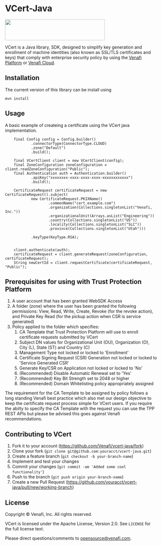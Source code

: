 # VCert-Java

<img src="https://www.venafi.com/sites/default/files/content/body/Light_background_logo.png" width="330px" height="69px"/>  

VCert is a Java library, SDK, designed to simplify key generation and enrollment of machine identities
(also known as SSL/TLS certificates and keys) that comply with enterprise security policy by using the
[Venafi Platform](https://www.venafi.com/platform/trust-protection-platform) or [Venafi Cloud](https://pki.venafi.com/venafi-cloud/).

## Installation

The current version of this library can be install using

```
mvn install
```


## Usage

A basic example of createing a certificate using the VCert java implementation.

```
    final Config config = Config.builder()
            .connectorType(ConnectorType.CLOUD)
            .zone("Default")
            .build();

    final VCertClient client = new VCertClient(config);
    final ZoneConfiguration zoneConfiguration = client.readZoneConfiguration("Public");
    final Authentication auth = Authentication.builder()
            .apiKey("xxxxxxxx-xxxx-xxxx-xxxx-xxxxxxxxxxxx")
            .build();

    CertificateRequest certificateRequest = new CertificateRequest().subject(
            new CertificateRequest.PKIXName()
                    .commonName("cert.example.com")
                    .organization(Collections.singletonList("Venafi, Inc."))
                    .organizationalUnit(Arrays.asList("Engineering"))
                    .country(Collections.singletonList("US"))
                    .locality(Collections.singletonList("SLC"))
                    .province(Collections.singletonList("Utah")))

            .keyType(KeyType.RSA);


    client.authenticate(auth);
    certificateRequest = client.generateRequest(zoneConfiguration, certificateRequest);
    String newCertId = client.requestCertificate(certificateRequest, "Public");
```

## Prerequisites for using with Trust Protection Platform

1. A user account that has been granted WebSDK Access
2. A folder (zone) where the user has been granted the following permissions: View, Read, Write, Create, Revoke (for the revoke action), and Private Key Read (for the pickup action when CSR is service generated)
3. Policy applied to the folder which specifies:
    1. CA Template that Trust Protection Platform will use to enroll certificate requests submitted by VCert
    2. Subject DN values for Organizational Unit (OU), Organization (O), City (L), State (ST) and Country (C)
    3. Management Type not locked or locked to 'Enrollment'
    4. Certificate Signing Request (CSR) Generation not locked or locked to 'Service Generated CSR'
    5. Generate Key/CSR on Application not locked or locked to 'No'
    6. (Recommended) Disable Automatic Renewal set to 'Yes'
    7. (Recommended) Key Bit Strength set to 2048 or higher
    8. (Recommended) Domain Whitelisting policy appropriately assigned

The requirement for the CA Template to be assigned by policy follows a long standing Venafi best practice which also met our design objective to keep the certificate request process simple for VCert users. If you require the abilty to specify the CA Template with the request you can use the TPP REST APIs but please be advised this goes against Venafi recommendations.


## Contributing to VCert

1. Fork it to your account (https://github.com/Venafi/vcert-java/fork)
2. Clone your fork (`git clone git@github.com:youracct/vcert-java.git`)
3. Create a feature branch (`git checkout -b your-branch-name`)
4. Implement and test your changes
5. Commit your changes (`git commit -am 'Added some cool functionality'`)
6. Push to the branch (`git push origin your-branch-name`)
7. Create a new Pull Request (https://github.com/youracct/vcert-java/pull/new/working-branch)


## License

Copyright &copy; Venafi, Inc. All rights reserved.

VCert is licensed under the Apache License, Version 2.0. See `LICENSE` for the full license text.

Please direct questions/comments to opensource@venafi.com.